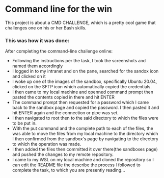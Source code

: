 # Command line for the win

This project is about a CMD CHALLENGE, which is a pretty cool game that challenges one on his or her Bash skills.

### This was how it was done:
After completing the command-line challenge online:
- Following the instructions per the task, I took the screenshots and named them accordingly
- I logged in to my intranet and on the pane, searched for the sandox icon and clicked on it
- I woke up one of the images of the sandbox, specifically Ubuntu 20.04, clicked on the SFTP icon which automatically copied the credentials.
- I then came to my local machine and openned command prompt then pasted the contents copied in there and hit ENTER
- The command prompt then requested for a password which I came back to the sandbox page and copied the password. I then pasted it and hit ENTER again and the connection or pipe was set.
- I then navigated to root then to the said directory to which the files were to be put in.
- With the put command and the complete path to each of the files, the was able to move the files from my local machine to the directory which I then confirmed from the sandbox's page by navigating to the directory to which the operation was made.
- I then added the files then committed it over there(the sandboxes page) and pushed the changes to my remote repository.
- I came to my WSL on my local machine and cloned the repository so I can edit the README file the describe the process I followed to complete the task, to which you are presently reading...

